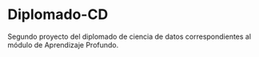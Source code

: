 # Diplomado-CD
Segundo proyecto del diplomado de ciencia de datos correspondientes al módulo de Aprendizaje Profundo.
